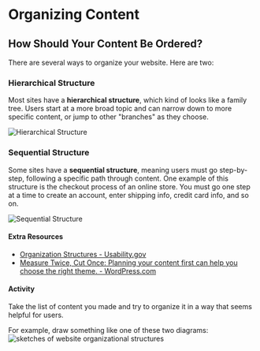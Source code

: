 # Organizing Content
## How Should Your Content Be Ordered?
There are several ways to organize your website. Here are two:

### Hierarchical Structure
Most sites have a **hierarchical structure**, which kind of looks like a family tree. Users start at a more broad topic and can narrow down to more specific content, or jump to other "branches" as they choose.

![Hierarchical Structure]({{site.baseurl}}/img/Hierarchical%20Structure.png)

### Sequential Structure
Some sites have a **sequential structure**, meaning users must go step-by-step, following a specific path through content. One example of this structure is the checkout process of an online store. You must go one step at a time to create an account, enter shipping info, credit card info, and so on.

![Sequential Structure]({{site.baseurl}}/img/Sequential%20Structure.png)

#### Extra Resources
- <i class="fab fa-readme"></i> [Organization Structures - Usability.gov](https://www.usability.gov/how-to-and-tools/methods/organization-structures.html)
- <i class="fab fa-readme"></i> [Measure Twice, Cut Once: Planning your content first can help you choose the right theme. - WordPress.com](https://dailypost.wordpress.com/2014/09/10/measure-twice-cut-once/)

#### Activity
Take the list of content you made and try to organize it in a way that seems helpful for users.

For example, draw something like one of these two diagrams:
![sketches of website organizational structures]({{site.baseurl}}/img/website-organization-sketch.jpg)
